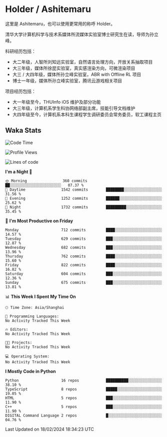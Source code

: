 # Holder / Ashitemaru

这里是 Ashitemaru，也可以使用更常用的称呼 Holder。

清华大学计算机科学与技术系媒体所流媒体实验室博士研究生在读，导师为孙立峰。

科研经历包括：

- 大二年级，人智所刘知远实验室，自然语言处理方向，开放关系抽取项目
- 大三年级，媒体所徐昆实验室，真实感渲染方向，可微渲染项目
- 大三 / 大四年级，媒体所孙立峰实验室，ABR with Offline RL 项目
- 博士一年级，媒体所孙立峰实验室，腾讯云游戏相关项目

项目经历包括：

- 大一年级至今，THUInfo iOS 维护及部分功能
- 大三年级，计算机系学生科协网络部副主席，技能引导文档维护
- 大四年级至今，计算机系本科生课程学生调研委员会常务委员，软工课程主页

## Waka Stats

<!--START_SECTION:waka-->
![Code Time](http://img.shields.io/badge/Code%20Time-1%2C023%20hrs%2024%20mins-blue)

![Profile Views](http://img.shields.io/badge/Profile%20Views-0-blue)

![Lines of code](https://img.shields.io/badge/From%20Hello%20World%20I%27ve%20Written-3.5%20million%20lines%20of%20code-blue)

**I'm a Night 🦉** 

```text
🌞 Morning                360 commits         ██░░░░░░░░░░░░░░░░░░░░░░░   07.37 % 
🌆 Daytime                1542 commits        ████████░░░░░░░░░░░░░░░░░   31.56 % 
🌃 Evening                1252 commits        ██████░░░░░░░░░░░░░░░░░░░   25.62 % 
🌙 Night                  1732 commits        █████████░░░░░░░░░░░░░░░░   35.45 % 
```
📅 **I'm Most Productive on Friday** 

```text
Monday                   712 commits         ████░░░░░░░░░░░░░░░░░░░░░   14.57 % 
Tuesday                  629 commits         ███░░░░░░░░░░░░░░░░░░░░░░   12.87 % 
Wednesday                682 commits         ███░░░░░░░░░░░░░░░░░░░░░░   13.96 % 
Thursday                 762 commits         ████░░░░░░░░░░░░░░░░░░░░░   15.60 % 
Friday                   822 commits         ████░░░░░░░░░░░░░░░░░░░░░   16.82 % 
Saturday                 604 commits         ███░░░░░░░░░░░░░░░░░░░░░░   12.36 % 
Sunday                   675 commits         ███░░░░░░░░░░░░░░░░░░░░░░   13.81 % 
```


📊 **This Week I Spent My Time On** 

```text
🕑︎ Time Zone: Asia/Shanghai

💬 Programming Languages: 
No Activity Tracked This Week

🔥 Editors: 
No Activity Tracked This Week

🐱‍💻 Projects: 
No Activity Tracked This Week

💻 Operating System: 
No Activity Tracked This Week
```

**I Mostly Code in Python** 

```text
Python                   16 repos            ██████████░░░░░░░░░░░░░░░   38.10 % 
TypeScript               8 repos             █████░░░░░░░░░░░░░░░░░░░░   19.05 % 
HTML                     5 repos             ███░░░░░░░░░░░░░░░░░░░░░░   11.90 % 
C++                      5 repos             ███░░░░░░░░░░░░░░░░░░░░░░   11.90 % 
DIGITAL Command Language 2 repos             █░░░░░░░░░░░░░░░░░░░░░░░░   04.76 % 
```




 Last Updated on 18/02/2024 18:34:23 UTC
<!--END_SECTION:waka-->

<!--
**Ashitemaru/Ashitemaru** is a ✨ _special_ ✨ repository because its `README.md` (this file) appears on your GitHub profile.

Here are some ideas to get you started:

- 🔭 I’m currently working on ...
- 🌱 I’m currently learning ...
- 👯 I’m looking to collaborate on ...
- 🤔 I’m looking for help with ...
- 💬 Ask me about ...
- 📫 How to reach me: ...
- 😄 Pronouns: ...
- ⚡ Fun fact: ...
-->
